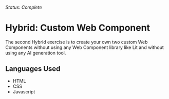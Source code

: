 ###### Status: Complete

# Hybrid: Custom Web Component

The second Hybrid exercise is to create your own two custom Web Components without using any Web Component library like Lit and without using any AI generation tool.

## Languages Used

-   HTML
-   CSS
-   Javascript
